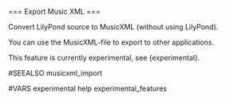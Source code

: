 === Export Music XML ===

Convert LilyPond source to MusicXML (without using LilyPond).

You can use the MusicXML-file to export to other applications.

This feature is currently experimental, see {experimental}.

#SEEALSO
musicxml_import

#VARS
experimental help experimental_features

